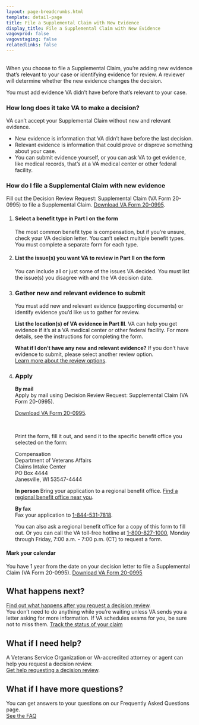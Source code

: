 ```yaml
---
layout: page-breadcrumbs.html
template: detail-page
title: File a Supplemental Claim with New Evidence
display_title: File a Supplemental Claim with New Evidence
vagovprod: false
vagovstaging: false
relatedlinks: false
---
```


<br>

<div itemprop="description" class="va-introtext">
When you choose to file a Supplemental Claim, you’re adding new evidence that’s relevant to your case or identifying evidence for review. A reviewer will determine whether the new evidence changes the decision.
</div>

<span class="heading-level-3"><i class="far fa-copy"></i></span> You must add evidence VA didn’t have before that’s relevant to your case.

<div class="feature" markdown="0">

### How long does it take VA to make a decision?

VA can’t accept your Supplemental Claim without new and relevant evidence.
- New evidence is information that VA didn’t have before the last decision.
- Relevant evidence is information that could prove or disprove something about your case.
- You can submit evidence yourself, or you can ask VA to get evidence, like medical records, that’s at a VA medical center or other federal facility.

</div>

### How do I file a Supplemental Claim with new evidence
Fill out the Decision Review Request: Supplemental Claim (VA Form 20-0995) to file a Supplemental Claim. 
<a href="/decision-reviews/supplemental-claim/">Download VA Form 20-0995</a>. 

<ol class="process">
<li class="process-step list-one">

#### Select a benefit type in Part I on the form
The most common benefit type is compensation, but if you’re unsure, check your VA decision letter. You can’t select multiple benefit types. You must complete a separate form for each type.

</li>

<li class="process-step list-two">

#### List the issue(s) you want VA to review in Part II on the form

You can include all or just some of the issues VA decided. You must list the issue(s) you disagree with and the VA decision date.

</li>

<li class="process-step list-three">

### Gather new and relevant evidence to submit

<span class="heading-level-3"><i class="far fa-copy"></i></span> You must add new and relevant evidence (supporting documents) or identify evidence you’d like us to gather for review. 

**List the location(s) of VA evidence in Part III**. VA can help you get evidence if it’s at a VA medical center or other federal facility. For more details, see the instructions for completing the form.

**What if I don’t have any new and relevant evidence?**
If you don’t have evidence to submit, please select another review option.
<br>
<a href="/decision-reviews/supplemental-claim/">Learn more about the review options</a>.

</li>

<li class="process-step list-four">

### Apply
**By mail**
<br>
Apply by mail using Decision Review Request: Supplemental Claim (VA Form 20-0995). 
<br>

<a href="/decision-reviews/supplemental-claim/">Download VA Form 20-0995</a>.

<br>

Print the form, fill it out, and send it to the specific benefit office you selected on the form:

<p class="va-address-block">
Compensation<br>
Department of Veterans Affairs<br>
Claims Intake Center<br>
PO Box 4444<br>
Janesville, WI 53547-4444<br>
</p>

**In person**
Bring your application to a regional benefit office. 
<a href="/decision-reviews/supplemental-claim/">Find a regional benefit office near you</a>.

**By fax**
<br>
Fax your application to <a href="tel:+1phonenumber">1-844-531-7818</a>.

You can also ask a regional benefit office for a copy of this form to fill out. Or you can call the VA toll-free hotline at <a href="tel:+1phonenumber">1-800-827-1000</a>, Monday through Friday, 7:00 a.m. - 7:00 p.m. (CT) to request a form.
</li>
</ol>

<div class="usa-alert usa-alert-info">
  <div class="usa-alert-body">
    <h4 class="usa-alert-heading">
      Mark your calendar <i class="far fa-calendar"></i>
    </h4>
    <p class="usa-alert-text">
      You have 1 year from the date on your decision letter to file a Supplemental Claim (VA Form 20-0995). <a href="#">Download VA Form 20-0995</a>
    </p>
  </div>
</div>

## What happens next?
<a href="#">Find out what happens after you request a decision review</a>.
<br>
You don’t need to do anything while you’re waiting unless VA sends you a letter asking for more information. If VA schedules exams for you, be sure not to miss them.
<a href="#" class="usa-button-primary">Track the status of your claim</a>


## What if I need help?
A Veterans Service Organization or VA-accredited attorney or agent can help you request a decision review. 
<br>
<a href="#">Get help requesting a decision review</a>.

## What if I have more questions?
You can get answers to your questions on our Frequently Asked Questions page.
<br>
<a href="#">See the FAQ</a>  


